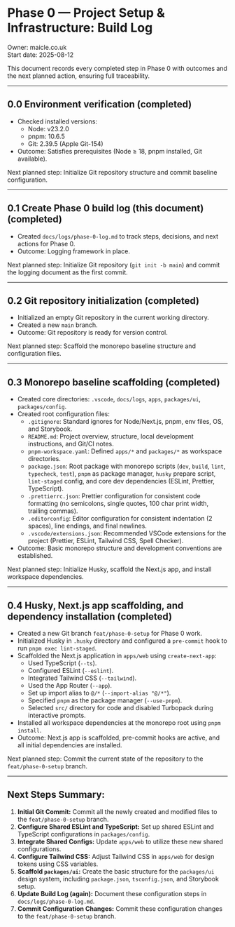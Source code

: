 # Phase 0 — Project Setup & Infrastructure: Build Log

Owner: maicle.co.uk  
Start date: 2025-08-12

This document records every completed step in Phase 0 with outcomes and the next planned action, ensuring full traceability.

---

## 0.0 Environment verification (completed)

- Checked installed versions:
  - Node: v23.2.0
  - pnpm: 10.6.5
  - Git: 2.39.5 (Apple Git-154)
- Outcome: Satisfies prerequisites (Node ≥ 18, pnpm installed, Git available).

Next planned step: Initialize Git repository structure and commit baseline configuration.

---

## 0.1 Create Phase 0 build log (this document) (completed)

- Created `docs/logs/phase-0-log.md` to track steps, decisions, and next actions for Phase 0.
- Outcome: Logging framework in place.

Next planned step: Initialize Git repository (`git init -b main`) and commit the logging document as the first commit.

---

## 0.2 Git repository initialization (completed)

- Initialized an empty Git repository in the current working directory.
- Created a new `main` branch.
- Outcome: Git repository is ready for version control.

Next planned step: Scaffold the monorepo baseline structure and configuration files.

---

## 0.3 Monorepo baseline scaffolding (completed)

- Created core directories: `.vscode`, `docs/logs`, `apps`, `packages/ui`, `packages/config`.
- Created root configuration files:
  - `.gitignore`: Standard ignores for Node/Next.js, pnpm, env files, OS, and Storybook.
  - `README.md`: Project overview, structure, local development instructions, and Git/CI notes.
  - `pnpm-workspace.yaml`: Defined `apps/*` and `packages/*` as workspace directories.
  - `package.json`: Root package with monorepo scripts (`dev`, `build`, `lint`, `typecheck`, `test`), `pnpm` as package manager, `husky` prepare script, `lint-staged` config, and core dev dependencies (ESLint, Prettier, TypeScript).
  - `.prettierrc.json`: Prettier configuration for consistent code formatting (no semicolons, single quotes, 100 char print width, trailing commas).
  - `.editorconfig`: Editor configuration for consistent indentation (2 spaces), line endings, and final newlines.
  - `.vscode/extensions.json`: Recommended VSCode extensions for the project (Prettier, ESLint, Tailwind CSS, Spell Checker).
- Outcome: Basic monorepo structure and development conventions are established.

Next planned step: Initialize Husky, scaffold the Next.js app, and install workspace dependencies.

---

## 0.4 Husky, Next.js app scaffolding, and dependency installation (completed)

- Created a new Git branch `feat/phase-0-setup` for Phase 0 work.
- Initialized Husky in `.husky` directory and configured a `pre-commit` hook to run `pnpm exec lint-staged`.
- Scaffolded the Next.js application in `apps/web` using `create-next-app`:
  - Used TypeScript (`--ts`).
  - Configured ESLint (`--eslint`).
  - Integrated Tailwind CSS (`--tailwind`).
  - Used the App Router (`--app`).
  - Set up import alias to `@/*` (`--import-alias "@/*"`).
  - Specified `pnpm` as the package manager (`--use-pnpm`).
  - Selected `src/` directory for code and disabled Turbopack during interactive prompts.
- Installed all workspace dependencies at the monorepo root using `pnpm install`.
- Outcome: Next.js app is scaffolded, pre-commit hooks are active, and all initial dependencies are installed.

Next planned step: Commit the current state of the repository to the `feat/phase-0-setup` branch.

---

## Next Steps Summary:

1.  **Initial Git Commit:** Commit all the newly created and modified files to the `feat/phase-0-setup` branch.
2.  **Configure Shared ESLint and TypeScript:** Set up shared ESLint and TypeScript configurations in `packages/config`.
3.  **Integrate Shared Configs:** Update `apps/web` to utilize these new shared configurations.
4.  **Configure Tailwind CSS:** Adjust Tailwind CSS in `apps/web` for design tokens using CSS variables.
5.  **Scaffold `packages/ui`:** Create the basic structure for the `packages/ui` design system, including `package.json`, `tsconfig.json`, and Storybook setup.
6.  **Update Build Log (again):** Document these configuration steps in `docs/logs/phase-0-log.md`.
7.  **Commit Configuration Changes:** Commit these configuration changes to the `feat/phase-0-setup` branch.
